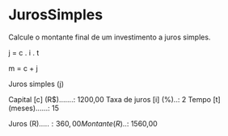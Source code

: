 # JurosSimples
Calcule o montante final de um investimento a juros simples.

j = c . i . t

m = c + j

Juros simples (j)

Capital [c] (R$).......: 1200,00
Taxa de juros [i] (%)..: 2
Tempo [t] (meses)......: 15

Juros (R$).....: 360,00
Montante (R$)..: 1560,00
